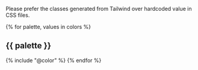 Please prefer the classes generated from Tailwind over hardcoded value in CSS files.

{% for palette, values in colors %}

## {{ palette }}

{% include "@color" %}
{% endfor %}
